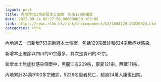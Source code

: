 ```yaml
---
layout: post
title: 內地增753宗新冠本土個案　包括129宗確診
date: 2022-09-24 09:27:50.000000000 +08:00
link: https://news.rthk.hk/rthk/ch/component/k2/1668229-20220924.htm
categories: rthk
---
```


內地過去一日新增753宗新冠本土個案，包括129宗確診和624宗無症狀感染。

新增本土確診以四川的51宗最多，其次是貴州的32宗。

新增本土無症狀感染個案中，黑龍江有209宗，寧夏121宗，西藏111宗。

內地累計24萬9100多宗確診，5226名患者死亡，超過24萬人康復出院。
